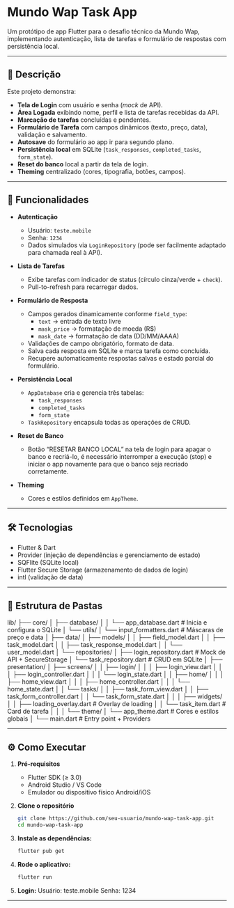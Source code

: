 # Mundo Wap Task App

Um protótipo de app Flutter para o desafio técnico da Mundo Wap, implementando autenticação, lista de tarefas e formulário de respostas com persistência local.

---

## 📝 Descrição

Este projeto demonstra:

- **Tela de Login** com usuário e senha (_mock_ de API).
- **Área Logada** exibindo nome, perfil e lista de tarefas recebidas da API.
- **Marcação de tarefas** concluídas e pendentes.
- **Formulário de Tarefa** com campos dinâmicos (texto, preço, data), validação e salvamento.
- **Autosave** do formulário ao app ir para segundo plano.
- **Persistência local** em SQLite (`task_responses`, `completed_tasks`, `form_state`).
- **Reset do banco** local a partir da tela de login.
- **Theming** centralizado (cores, tipografia, botões, campos).

---

## 🚀 Funcionalidades

- **Autenticação**  
  - Usuário: `teste.mobile`  
  - Senha: `1234`  
  - Dados simulados via `LoginRepository` (pode ser facilmente adaptado para chamada real à API).

- **Lista de Tarefas**  
  - Exibe tarefas com indicador de status (círculo cinza/verde + `check`).
  - Pull-to-refresh para recarregar dados.

- **Formulário de Resposta**  
  - Campos gerados dinamicamente conforme `field_type`:  
    - `text` → entrada de texto livre  
    - `mask_price` → formatação de moeda (R\$)  
    - `mask_date` → formatação de data (DD/MM/AAAA)  
  - Validações de campo obrigatório, formato de data.
  - Salva cada resposta em SQLite e marca tarefa como concluída.
  - Recupere automaticamente respostas salvas e estado parcial do formulário.

- **Persistência Local**  
  - `AppDatabase` cria e gerencia três tabelas:  
    - `task_responses`  
    - `completed_tasks`  
    - `form_state`  
  - `TaskRepository` encapsula todas as operações de CRUD.

- **Reset de Banco**  
  - Botão “RESETAR BANCO LOCAL” na tela de login para apagar o banco e recriá-lo, é necessário interromper a execução (stop) e iniciar o app novamente para que o banco seja recriado corretamente.

- **Theming**  
  - Cores e estilos definidos em `AppTheme`.

---

## 🛠 Tecnologias

- Flutter & Dart  
- Provider (injeção de dependências e gerenciamento de estado)  
- SQFlite (SQLite local)  
- Flutter Secure Storage (armazenamento de dados de login)  
- intl (validação de data)  

---

## 📁 Estrutura de Pastas
lib/
├── core/
│   ├── database/
│   │   └── app_database.dart        # Inicia e configura o SQLite
│   └── utils/
│       └── input_formatters.dart    # Máscaras de preço e data
│
├── data/
│   ├── models/
│   │   ├── field_model.dart
│   │   ├── task_model.dart
│   │   ├── task_response_model.dart
│   │   └── user_model.dart
│   └── repositories/
│       ├── login_repository.dart    # Mock de API + SecureStorage
│       └── task_repository.dart     # CRUD em SQLite
│
├── presentation/
│   ├── screens/
│   │   ├── login/
│   │   │   ├── login_view.dart
│   │   │   ├── login_controller.dart
│   │   │   └── login_state.dart
│   │   ├── home/
│   │   │   ├── home_view.dart
│   │   │   ├── home_controller.dart
│   │   │   └── home_state.dart
│   │   └── tasks/
│   │       ├── task_form_view.dart
│   │       ├── task_form_controller.dart
│   │       └── task_form_state.dart
│   │
│   ├── widgets/
│   │   ├── loading_overlay.dart     # Overlay de loading
│   │   └── task_item.dart           # Card de tarefa
│   │
│   └── theme/
│       └── app_theme.dart           # Cores e estilos globais
│
└── main.dart                        # Entry point + Providers

---

## ⚙️ Como Executar

1. **Pré-requisitos**
   - Flutter SDK (≥ 3.0)  
   - Android Studio / VS Code  
   - Emulador ou dispositivo físico Android/iOS

2. **Clone o repositório**
   ```bash
   git clone https://github.com/seu-usuario/mundo-wap-task-app.git
   cd mundo-wap-task-app
   ```

3. **Instale as dependências:**
   ```bash
   flutter pub get
   ```

4. **Rode o aplicativo:**
   ```bash
   flutter run
   ```

5. **Login:**
  Usuário: teste.mobile
  Senha: 1234

  ---